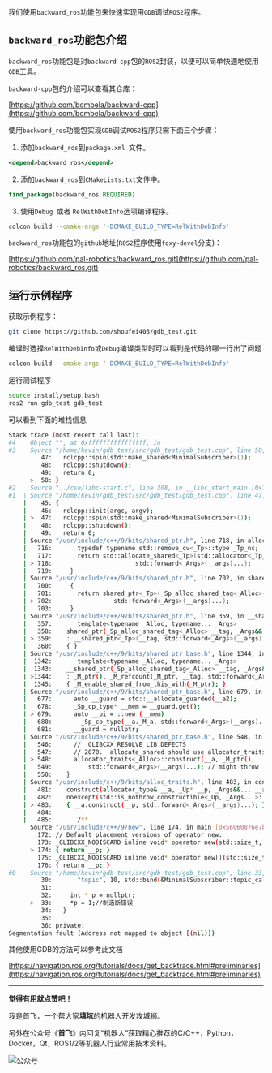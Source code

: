 

我们使用`backward_ros`功能包来快速实现用`GDB`调试`ROS2`程序。



## `backward_ros`功能包介绍



`backward_ros`功能包是对`backward-cpp`包的`ROS2`封装，以便可以简单快速地使用`GDB`工具。



`backward-cpp`包的介绍可以查看其仓库：  

[https://github.com/bombela/backward-cpp](https://github.com/bombela/backward-cpp)



使用`backward_ros`功能包实现`GDB`调试`ROS2`程序只需下面三个步骤：

1. 添加`backward_ros`到`package.xml `文件。

```xml
<depend>backward_ros</depend>
```



2. 添加`backward_ros`到`CMakeLists.txt`文件中。

```cmake
find_package(backward_ros REQUIRED)
```



3. 使用`Debug `或者 `RelWithDebInfo`选项编译程序。

```bash
colcon build --cmake-args '-DCMAKE_BUILD_TYPE=RelWithDebInfo'
```



`backward_ros`功能包的`github`地址(`ROS2`程序使用`foxy-devel`分支)：  

[https://github.com/pal-robotics/backward_ros.git](https://github.com/pal-robotics/backward_ros.git)





## 运行示例程序

获取示例程序：  

```bash
git clone https://github.com/shoufei403/gdb_test.git
```



编译时选择`RelWithDebInfo`或`Debug`编译类型时可以看到是代码的哪一行出了问题

```bash
colcon build --cmake-args '-DCMAKE_BUILD_TYPE=RelWithDebInfo'
```



运行测试程序

```bash
source install/setup.bash
ros2 run gdb_test gdb_test
```



可以看到下面的堆栈信息

```bash
Stack trace (most recent call last):
#4    Object "", at 0xffffffffffffffff, in 
#3    Source "/home/kevin/gdb_test/src/gdb_test/gdb_test.cpp", line 50, in _start [0x56060876e91d]
         47:   rclcpp::spin(std::make_shared<MinimalSubscriber>());
         48:   rclcpp::shutdown();
         49:   return 0;
      >  50: }
#2    Source "../csu/libc-start.c", line 308, in __libc_start_main [0x7f1b2f271082]
#1  | Source "/home/kevin/gdb_test/src/gdb_test/gdb_test.cpp", line 47, in make_shared<MinimalSubscriber>
    |    45: {
    |    46:   rclcpp::init(argc, argv);
    | >  47:   rclcpp::spin(std::make_shared<MinimalSubscriber>());
    |    48:   rclcpp::shutdown();
    |    49:   return 0;
    | Source "/usr/include/c++/9/bits/shared_ptr.h", line 718, in allocate_shared<MinimalSubscriber, std::allocator<MinimalSubscriber> >
    |   716:       typedef typename std::remove_cv<_Tp>::type _Tp_nc;
    |   717:       return std::allocate_shared<_Tp>(std::allocator<_Tp_nc>(),
    | > 718: 				       std::forward<_Args>(__args)...);
    |   719:     }
    | Source "/usr/include/c++/9/bits/shared_ptr.h", line 702, in shared_ptr<std::allocator<MinimalSubscriber> >
    |   700:     {
    |   701:       return shared_ptr<_Tp>(_Sp_alloc_shared_tag<_Alloc>{__a},
    | > 702: 			     std::forward<_Args>(__args)...);
    |   703:     }
    | Source "/usr/include/c++/9/bits/shared_ptr.h", line 359, in __shared_ptr<std::allocator<MinimalSubscriber> >
    |   357:       template<typename _Alloc, typename... _Args>
    |   358: 	shared_ptr(_Sp_alloc_shared_tag<_Alloc> __tag, _Args&&... __args)
    | > 359: 	: __shared_ptr<_Tp>(__tag, std::forward<_Args>(__args)...)
    |   360: 	{ }
    | Source "/usr/include/c++/9/bits/shared_ptr_base.h", line 1344, in __shared_count<MinimalSubscriber, std::allocator<MinimalSubscriber> >
    |  1342:       template<typename _Alloc, typename... _Args>
    |  1343: 	__shared_ptr(_Sp_alloc_shared_tag<_Alloc> __tag, _Args&&... __args)
    | >1344: 	: _M_ptr(), _M_refcount(_M_ptr, __tag, std::forward<_Args>(__args)...)
    |  1345: 	{ _M_enable_shared_from_this_with(_M_ptr); }
    | Source "/usr/include/c++/9/bits/shared_ptr_base.h", line 679, in _Sp_counted_ptr_inplace<>
    |   677: 	  auto __guard = std::__allocate_guarded(__a2);
    |   678: 	  _Sp_cp_type* __mem = __guard.get();
    | > 679: 	  auto __pi = ::new (__mem)
    |   680: 	    _Sp_cp_type(__a._M_a, std::forward<_Args>(__args)...);
    |   681: 	  __guard = nullptr;
    | Source "/usr/include/c++/9/bits/shared_ptr_base.h", line 548, in construct<MinimalSubscriber>
    |   546: 	  // _GLIBCXX_RESOLVE_LIB_DEFECTS
    |   547: 	  // 2070.  allocate_shared should use allocator_traits<A>::construct
    | > 548: 	  allocator_traits<_Alloc>::construct(__a, _M_ptr(),
    |   549: 	      std::forward<_Args>(__args)...); // might throw
    |   550: 	}
    | Source "/usr/include/c++/9/bits/alloc_traits.h", line 483, in construct<MinimalSubscriber>
    |   481: 	construct(allocator_type& __a, _Up* __p, _Args&&... __args)
    |   482: 	noexcept(std::is_nothrow_constructible<_Up, _Args...>::value)
    | > 483: 	{ __a.construct(__p, std::forward<_Args>(__args)...); }
    |   484: 
    |   485:       /**
      Source "/usr/include/c++/9/new", line 174, in main [0x56060876e7b1]
        172: // Default placement versions of operator new.
        173: _GLIBCXX_NODISCARD inline void* operator new(std::size_t, void* __p) _GLIBCXX_USE_NOEXCEPT
      > 174: { return __p; }
        175: _GLIBCXX_NODISCARD inline void* operator new[](std::size_t, void* __p) _GLIBCXX_USE_NOEXCEPT
        176: { return __p; }
#0    Source "/home/kevin/gdb_test/src/gdb_test/gdb_test.cpp", line 33, in MinimalSubscriber [0x56060878c1a8]
         30:       "topic", 10, std::bind(&MinimalSubscriber::topic_callback, this, _1));
         31: 
         32:     int * p = nullptr;
      >  33:     *p = 1;//制造断错误
         34:   }
         35: 
         36: private:
Segmentation fault (Address not mapped to object [(nil)])

```



其他使用GDB的方法可以参考此文档

[https://navigation.ros.org/tutorials/docs/get_backtrace.html#preliminaries](https://navigation.ros.org/tutorials/docs/get_backtrace.html#preliminaries)








---

**觉得有用就点赞吧！**

我是首飞，一个帮大家**填坑**的机器人开发攻城狮。

另外在公众号《**首飞**》内回复“机器人”获取精心推荐的C/C++，Python，Docker，Qt，ROS1/2等机器人行业常用技术资料。

![公众号](https://sf-blog-images.oss-cn-hangzhou.aliyuncs.com/shoufei_qr_gongzhonghao.jpg)












